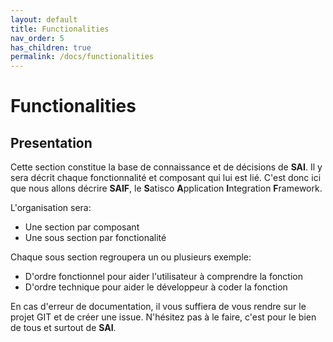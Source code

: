 ```yaml
---
layout: default
title: Functionalities
nav_order: 5
has_children: true
permalink: /docs/functionalities
---
```


# Functionalities

## Presentation

Cette section constitue la base de connaissance et de décisions de **SAI**. Il y sera décrit chaque fonctionnalité et composant qui lui est lié.
C'est donc ici que nous allons décrire **SAIF**, le **S**atisco **A**pplication **I**ntegration **F**ramework.

L'organisation sera:
- Une section par composant
- Une sous section par fonctionalité

Chaque sous section regroupera un ou plusieurs exemple:
- D'ordre fonctionnel pour aider l'utilisateur à comprendre la fonction
- D'ordre technique pour aider le développeur à coder la fonction

En cas d'erreur de documentation, il vous suffiera de vous rendre sur le projet GIT et de créer une issue. N'hésitez pas à le faire, c'est pour le bien de tous et surtout de **SAI**.
